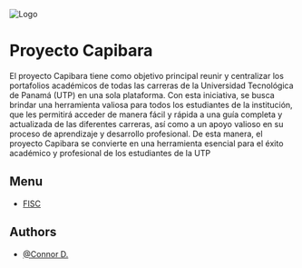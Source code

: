 
![Logo](https://dev-to-uploads.s3.amazonaws.com/uploads/articles/th5xamgrr6se0x5ro4g6.png)


# Proyecto Capibara 



El proyecto Capibara tiene como objetivo principal reunir y 
centralizar los portafolios académicos de todas las carreras de 
la Universidad Tecnológica de Panamá (UTP) en una sola plataforma. 
Con esta iniciativa, se busca brindar una herramienta valiosa para
todos los estudiantes de la institución, que les permitirá acceder de manera fácil y rápida a una guía completa y actualizada de las diferentes carreras, así como a un apoyo valioso en su proceso de aprendizaje y desarrollo profesional. De esta manera, el proyecto Capibara se convierte en una herramienta esencial para el éxito académico y profesional de los estudiantes de la UTP


## Menu

- [FISC](https://linktodocumentation)

## Authors

- [@Connor D.](https://github.com/ConnorDarghaoui)

